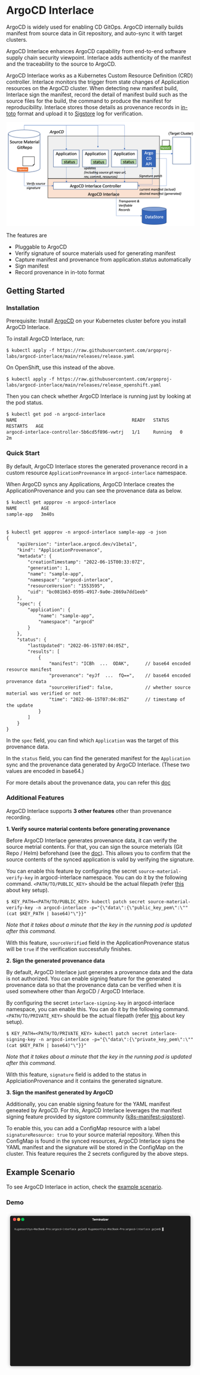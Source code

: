 # ArgoCD Interlace

ArgoCD is widely used for enabling CD GitOps. ArgoCD internally builds manifest from source data in Git repository, and auto-sync it with target clusters. 

ArgoCD Interlace enhances ArgoCD capability from end-to-end software supply chain security viewpoint. Interlace adds authenticity of the manifest and the traceability to the source to ArgoCD.

ArgoCD Interlace works as a Kubernetes Custom Resource Definition (CRD) controller. Interlace monitors the trigger from state changes of Application resources on the ArgoCD cluster. When detecting new manifest build, Interlace sign the manifest, record the detail of manifest build such as the source files for the build, the command to produce the manifest for reproducibility. Interlace stores those details as provenance records in [in-toto](https://in-toto.io) format and upload it to [Sigstore](https://sigstore.dev/) log for verification.

![ArgoCD-Interlace-Arch](./images/argocd-interlace-arch.png)


The features are 
- Pluggable to ArgoCD
- Verify signature of source materials used for generating manifest
- Capture manifest and provenance from application.status automatically
- Sign manifest
- Record provenance in in-toto format

## Getting Started
### Installation
Prerequisite: Install [ArgoCD](https://argo-cd.readthedocs.io/en/stable/getting_started/) on your Kubernetes cluster before you install ArgoCD Interlace.


To install ArgoCD Interlace, run:
```
$ kubectl apply -f https://raw.githubusercontent.com/argoproj-labs/argocd-interlace/main/releases/release.yaml
```

On OpenShift, use this instead of the above.

```
$ kubectl apply -f https://raw.githubusercontent.com/argoproj-labs/argocd-interlace/main/releases/release_openshift.yaml
```

Then you can check whether ArgoCD Interlace is running just by looking at the pod status.

```
$ kubectl get pod -n argocd-interlace
NAME                                           READY   STATUS    RESTARTS   AGE
argocd-interlace-controller-5b6cd5f896-vwtrj   1/1     Running   0          2m
```

### Quick Start
By default, ArgoCD Interlace stores the generated provenance record in a custom resource `ApplicationProvenance` in `argocd-interlace` namespace.

When ArgoCD syncs any Applications, ArgoCD Interlace creates the ApplicationProvenance and you can see the provenance data as below.

```
$ kubectl get appprov -n argocd-interlace
NAME         AGE
sample-app   3m40s


$ kubectl get appprov -n argocd-interlace sample-app -o json
{
    "apiVersion": "interlace.argocd.dev/v1beta1",
    "kind": "ApplicationProvenance",
    "metadata": {
        "creationTimestamp": "2022-06-15T00:33:07Z",
        "generation": 1,
        "name": "sample-app",
        "namespace": "argocd-interlace",
        "resourceVersion": "1553595",
        "uid": "bc081b63-0595-4917-9a0e-2869a7dd1eeb"
    },
    "spec": {
        "application": {
            "name": "sample-app",
            "namespace": "argocd"
        }
    },
    "status": {
        "lastUpdated": "2022-06-15T07:04:05Z",
        "results": [
            {
                "manifest": "ICBh  ...  ODAK",      // base64 encoded resource manifest
                "provenance": "eyJf  ...  fQ==",    // base64 encoded provenance data
                "sourceVerified": false,            // whether source material was verified or not
                "time": "2022-06-15T07:04:05Z"      // timestamp of the update
            }
        ]
    }
}
```

In the `spec` field, you can find which `Application` was the target of this provenance data.

In the `status` field, you can find the generated manifest for the `Application` sync and the provenance data generated by ArgoCD Interlace. (These two values are encoded in base64.)

For more details about the provenance data, you can refer this [doc](docs/provenance.md)

### Additional Features

ArgoCD Interlace supports **3 other features** other than provenance recording.

**1. Verify source material contents before generating provenance**

Before ArgoCD Interlace generates provenance data, it can verify the source metrial contents.
For that, you can sign the source meterials (Git Repo / Helm) beforehand (see the [doc](docs/signing_source_material.md)).
This allows you to confirm that the source contents of the synced application is valid by verifying the signature.

You can enable this feature by configuring the secret `source-material-verify-key` in argocd-interlace namespace.
You can do it by the following command. `<PATH/TO/PUBLIC_KEY>` should be the actual filepath (refer [this](docs/key_setup.md) about key setup).

```
$ KEY_PATH=<PATH/TO/PUBLIC_KEY> kubectl patch secret source-material-verify-key -n argocd-interlace -p="{\"data\":{\"public_key_pem\":\""(cat $KEY_PATH | base64)"\"}}"
```

*Note that it takes about a minute that the key in the running pod is updated after this command.*

With this feature, `sourceVerified` field in the ApplicationProvenance status will be `true` if the verification successfully finishes.

**2. Sign the generated provenance data**

By default, ArgoCD Interlace just generates a provenance data and the data is not authorized.
You can enable signing feature for the generated provenance data so that the provenance data can be verified when it is used somewhere other than ArgoCD / ArgoCD Interlace.

By configuring the secret `interlace-signing-key` in argocd-interlace namespace, you can enable this.
You can do it by the following command. `<PATH/TO/PRIVATE_KEY>` should be the actual filepath (refer [this](docs/key_setup.md) about key setup).

```
$ KEY_PATH=<PATH/TO/PRIVATE_KEY> kubectl patch secret interlace-signing-key -n argocd-interlace -p="{\"data\":{\"private_key_pem\":\""(cat $KEY_PATH | base64)"\"}}"
```

*Note that it takes about a minute that the key in the running pod is updated after this command.*

With this feature, `signature` field is added to the status in ApplciationProvenance and it contains the generated signature.

**3. Sign the manifest generated by ArgoCD**

Additionally, you can enable signing feature for the YAML manifest geneated by ArgoCD.
For this, ArgoCD Interlace leverages the manifest signing feature provided by sigstore community ([k8s-manifest-sigstore](https://github.com/sigstore/k8s-manifest-sigstore)).

To enable this, you can add a ConfigMap resource with a label `signatureResource: true` to your source material repository.
When this ConfigMap is found in the synced resources, ArgoCD Interlace signs the YAML manifest and the signature will be stored in the ConfigMap on the cluster.
This feature requires the 2 secrets configured by the above steps.

## Example Scenario
To see ArgoCD Interlace in action, check the [example scenario](docs/example_scenario.md).

### Demo
![intro](images/intro.gif?)